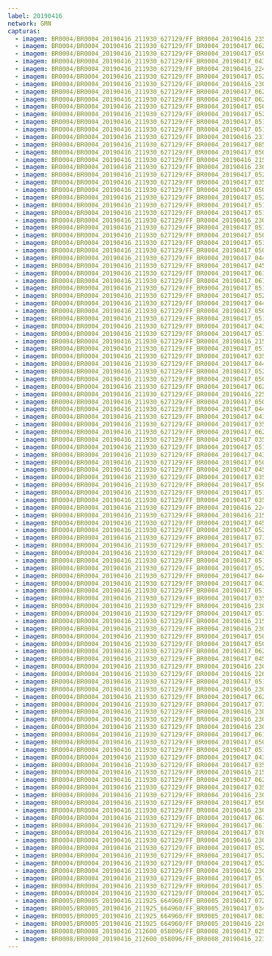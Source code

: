 ```yaml
---
label: 20190416
network: GMN
capturas:
  - imagem: BR0004/BR0004_20190416_211930_627129/FF_BR0004_20190416_235031_822_0181248.fits_maxpixel.jpg
  - imagem: BR0004/BR0004_20190416_211930_627129/FF_BR0004_20190417_062500_631_0657152.fits_maxpixel.jpg
  - imagem: BR0004/BR0004_20190416_211930_627129/FF_BR0004_20190417_050944_504_0567808.fits_maxpixel.jpg
  - imagem: BR0004/BR0004_20190416_211930_627129/FF_BR0004_20190417_043901_665_0530432.fits_maxpixel.jpg
  - imagem: BR0004/BR0004_20190416_211930_627129/FF_BR0004_20190416_224938_803_0108800.fits_maxpixel.jpg
  - imagem: BR0004/BR0004_20190416_211930_627129/FF_BR0004_20190417_052538_782_0586496.fits_maxpixel.jpg
  - imagem: BR0004/BR0004_20190416_211930_627129/FF_BR0004_20190416_230301_919_0124416.fits_maxpixel.jpg
  - imagem: BR0004/BR0004_20190416_211930_627129/FF_BR0004_20190417_062656_439_0659456.fits_maxpixel.jpg
  - imagem: BR0004/BR0004_20190416_211930_627129/FF_BR0004_20190417_062646_205_0659200.fits_maxpixel.jpg
  - imagem: BR0004/BR0004_20190416_211930_627129/FF_BR0004_20190417_050159_933_0558592.fits_maxpixel.jpg
  - imagem: BR0004/BR0004_20190416_211930_627129/FF_BR0004_20190417_052559_226_0587008.fits_maxpixel.jpg
  - imagem: BR0004/BR0004_20190416_211930_627129/FF_BR0004_20190417_051025_633_0568576.fits_maxpixel.jpg
  - imagem: BR0004/BR0004_20190416_211930_627129/FF_BR0004_20190417_051644_699_0576256.fits_maxpixel.jpg
  - imagem: BR0004/BR0004_20190416_211930_627129/FF_BR0004_20190416_231046_907_0133632.fits_maxpixel.jpg
  - imagem: BR0004/BR0004_20190416_211930_627129/FF_BR0004_20190417_085304_754_0836864.fits_maxpixel.jpg
  - imagem: BR0004/BR0004_20190416_211930_627129/FF_BR0004_20190417_050129_210_0558080.fits_maxpixel.jpg
  - imagem: BR0004/BR0004_20190416_211930_627129/FF_BR0004_20190416_215556_574_0044032.fits_maxpixel.jpg
  - imagem: BR0004/BR0004_20190416_211930_627129/FF_BR0004_20190416_230230_895_0123904.fits_maxpixel.jpg
  - imagem: BR0004/BR0004_20190416_211930_627129/FF_BR0004_20190417_052335_676_0584192.fits_maxpixel.jpg
  - imagem: BR0004/BR0004_20190416_211930_627129/FF_BR0004_20190417_035732_048_0481280.fits_maxpixel.jpg
  - imagem: BR0004/BR0004_20190416_211930_627129/FF_BR0004_20190417_050118_957_0557824.fits_maxpixel.jpg
  - imagem: BR0004/BR0004_20190416_211930_627129/FF_BR0004_20190417_052447_528_0585472.fits_maxpixel.jpg
  - imagem: BR0004/BR0004_20190416_211930_627129/FF_BR0004_20190417_051512_453_0574464.fits_maxpixel.jpg
  - imagem: BR0004/BR0004_20190416_211930_627129/FF_BR0004_20190417_051756_675_0577536.fits_maxpixel.jpg
  - imagem: BR0004/BR0004_20190416_211930_627129/FF_BR0004_20190416_230505_112_0126976.fits_maxpixel.jpg
  - imagem: BR0004/BR0004_20190416_211930_627129/FF_BR0004_20190417_051654_937_0576512.fits_maxpixel.jpg
  - imagem: BR0004/BR0004_20190416_211930_627129/FF_BR0004_20190417_050842_954_0566528.fits_maxpixel.jpg
  - imagem: BR0004/BR0004_20190416_211930_627129/FF_BR0004_20190417_051452_057_0573952.fits_maxpixel.jpg
  - imagem: BR0004/BR0004_20190416_211930_627129/FF_BR0004_20190417_050210_212_0558848.fits_maxpixel.jpg
  - imagem: BR0004/BR0004_20190416_211930_627129/FF_BR0004_20190417_044114_824_0533248.fits_maxpixel.jpg
  - imagem: BR0004/BR0004_20190416_211930_627129/FF_BR0004_20190417_045844_819_0554752.fits_maxpixel.jpg
  - imagem: BR0004/BR0004_20190416_211930_627129/FF_BR0004_20190417_061543_824_0645632.fits_maxpixel.jpg
  - imagem: BR0004/BR0004_20190416_211930_627129/FF_BR0004_20190417_061533_696_0645376.fits_maxpixel.jpg
  - imagem: BR0004/BR0004_20190416_211930_627129/FF_BR0004_20190417_051817_956_0578048.fits_maxpixel.jpg
  - imagem: BR0004/BR0004_20190416_211930_627129/FF_BR0004_20190417_052518_233_0586240.fits_maxpixel.jpg
  - imagem: BR0004/BR0004_20190416_211930_627129/FF_BR0004_20190417_044359_284_0536576.fits_maxpixel.jpg
  - imagem: BR0004/BR0004_20190416_211930_627129/FF_BR0004_20190417_050058_525_0557312.fits_maxpixel.jpg
  - imagem: BR0004/BR0004_20190416_211930_627129/FF_BR0004_20190417_051838_456_0578304.fits_maxpixel.jpg
  - imagem: BR0004/BR0004_20190416_211930_627129/FF_BR0004_20190417_043942_529_0531456.fits_maxpixel.jpg
  - imagem: BR0004/BR0004_20190416_211930_627129/FF_BR0004_20190417_051613_951_0575744.fits_maxpixel.jpg
  - imagem: BR0004/BR0004_20190416_211930_627129/FF_BR0004_20190416_215505_274_0043008.fits_maxpixel.jpg
  - imagem: BR0004/BR0004_20190416_211930_627129/FF_BR0004_20190417_051340_203_0572672.fits_maxpixel.jpg
  - imagem: BR0004/BR0004_20190416_211930_627129/FF_BR0004_20190417_035752_421_0481792.fits_maxpixel.jpg
  - imagem: BR0004/BR0004_20190416_211930_627129/FF_BR0004_20190417_044247_106_0535040.fits_maxpixel.jpg
  - imagem: BR0004/BR0004_20190416_211930_627129/FF_BR0004_20190417_052457_699_0585728.fits_maxpixel.jpg
  - imagem: BR0004/BR0004_20190416_211930_627129/FF_BR0004_20190417_050751_680_0565504.fits_maxpixel.jpg
  - imagem: BR0004/BR0004_20190416_211930_627129/FF_BR0004_20190417_062237_033_0654080.fits_maxpixel.jpg
  - imagem: BR0004/BR0004_20190416_211930_627129/FF_BR0004_20190416_225009_778_0109312.fits_maxpixel.jpg
  - imagem: BR0004/BR0004_20190416_211930_627129/FF_BR0004_20190417_050954_738_0568064.fits_maxpixel.jpg
  - imagem: BR0004/BR0004_20190416_211930_627129/FF_BR0004_20190417_044125_038_0533504.fits_maxpixel.jpg
  - imagem: BR0004/BR0004_20190416_211930_627129/FF_BR0004_20190417_043932_434_0531200.fits_maxpixel.jpg
  - imagem: BR0004/BR0004_20190416_211930_627129/FF_BR0004_20190417_035812_924_0482304.fits_maxpixel.jpg
  - imagem: BR0004/BR0004_20190416_211930_627129/FF_BR0004_20190417_062338_564_0655360.fits_maxpixel.jpg
  - imagem: BR0004/BR0004_20190416_211930_627129/FF_BR0004_20190417_035640_682_0480256.fits_maxpixel.jpg
  - imagem: BR0004/BR0004_20190416_211930_627129/FF_BR0004_20190417_051634_460_0576000.fits_maxpixel.jpg
  - imagem: BR0004/BR0004_20190416_211930_627129/FF_BR0004_20190417_043605_079_0526848.fits_maxpixel.jpg
  - imagem: BR0004/BR0004_20190416_211930_627129/FF_BR0004_20190417_050710_847_0564736.fits_maxpixel.jpg
  - imagem: BR0004/BR0004_20190416_211930_627129/FF_BR0004_20190417_045915_658_0555264.fits_maxpixel.jpg
  - imagem: BR0004/BR0004_20190416_211930_627129/FF_BR0004_20190417_035447_709_0477952.fits_maxpixel.jpg
  - imagem: BR0004/BR0004_20190416_211930_627129/FF_BR0004_20190417_050741_466_0565248.fits_maxpixel.jpg
  - imagem: BR0004/BR0004_20190416_211930_627129/FF_BR0004_20190417_051329_932_0572416.fits_maxpixel.jpg
  - imagem: BR0004/BR0004_20190416_211930_627129/FF_BR0004_20190417_035437_499_0477696.fits_maxpixel.jpg
  - imagem: BR0004/BR0004_20190416_211930_627129/FF_BR0004_20190416_224959_556_0109056.fits_maxpixel.jpg
  - imagem: BR0004/BR0004_20190416_211930_627129/FF_BR0004_20190416_215525_768_0043520.fits_maxpixel.jpg
  - imagem: BR0004/BR0004_20190416_211930_627129/FF_BR0004_20190417_045855_071_0555008.fits_maxpixel.jpg
  - imagem: BR0004/BR0004_20190416_211930_627129/FF_BR0004_20190417_052507_958_0585984.fits_maxpixel.jpg
  - imagem: BR0004/BR0004_20190416_211930_627129/FF_BR0004_20190417_071034_359_0712192.fits_maxpixel.jpg
  - imagem: BR0004/BR0004_20190416_211930_627129/FF_BR0004_20190417_053047_666_0592384.fits_maxpixel.jpg
  - imagem: BR0004/BR0004_20190416_211930_627129/FF_BR0004_20190417_043922_139_0530944.fits_maxpixel.jpg
  - imagem: BR0004/BR0004_20190416_211930_627129/FF_BR0004_20190417_051807_686_0577792.fits_maxpixel.jpg
  - imagem: BR0004/BR0004_20190416_211930_627129/FF_BR0004_20190417_052356_176_0584448.fits_maxpixel.jpg
  - imagem: BR0004/BR0004_20190416_211930_627129/FF_BR0004_20190417_044104_612_0532992.fits_maxpixel.jpg
  - imagem: BR0004/BR0004_20190416_211930_627129/FF_BR0004_20190417_043534_304_0526336.fits_maxpixel.jpg
  - imagem: BR0004/BR0004_20190416_211930_627129/FF_BR0004_20190417_051522_702_0574720.fits_maxpixel.jpg
  - imagem: BR0004/BR0004_20190416_211930_627129/FF_BR0004_20190417_035457_979_0478208.fits_maxpixel.jpg
  - imagem: BR0004/BR0004_20190416_211930_627129/FF_BR0004_20190416_230312_006_0124672.fits_maxpixel.jpg
  - imagem: BR0004/BR0004_20190416_211930_627129/FF_BR0004_20190417_051919_364_0579328.fits_maxpixel.jpg
  - imagem: BR0004/BR0004_20190416_211930_627129/FF_BR0004_20190416_215536_054_0043776.fits_maxpixel.jpg
  - imagem: BR0004/BR0004_20190416_211930_627129/FF_BR0004_20190416_230812_484_0130560.fits_maxpixel.jpg
  - imagem: BR0004/BR0004_20190416_211930_627129/FF_BR0004_20190417_050220_438_0559104.fits_maxpixel.jpg
  - imagem: BR0004/BR0004_20190416_211930_627129/FF_BR0004_20190417_050149_904_0558336.fits_maxpixel.jpg
  - imagem: BR0004/BR0004_20190416_211930_627129/FF_BR0004_20190417_062635_963_0658944.fits_maxpixel.jpg
  - imagem: BR0004/BR0004_20190416_211930_627129/FF_BR0004_20190417_045029_778_0544256.fits_maxpixel.jpg
  - imagem: BR0004/BR0004_20190416_211930_627129/FF_BR0004_20190416_230149_768_0123136.fits_maxpixel.jpg
  - imagem: BR0004/BR0004_20190416_211930_627129/FF_BR0004_20190416_220918_276_0059904.fits_maxpixel.jpg
  - imagem: BR0004/BR0004_20190416_211930_627129/FF_BR0004_20190417_051431_480_0573696.fits_maxpixel.jpg
  - imagem: BR0004/BR0004_20190416_211930_627129/FF_BR0004_20190416_230914_322_0131840.fits_maxpixel.jpg
  - imagem: BR0004/BR0004_20190416_211930_627129/FF_BR0004_20190417_062429_882_0656384.fits_maxpixel.jpg
  - imagem: BR0004/BR0004_20190416_211930_627129/FF_BR0004_20190417_073939_388_0748288.fits_maxpixel.jpg
  - imagem: BR0004/BR0004_20190416_211930_627129/FF_BR0004_20190416_230832_750_0131072.fits_maxpixel.jpg
  - imagem: BR0004/BR0004_20190416_211930_627129/FF_BR0004_20190416_230515_349_0127232.fits_maxpixel.jpg
  - imagem: BR0004/BR0004_20190416_211930_627129/FF_BR0004_20190416_230454_873_0126720.fits_maxpixel.jpg
  - imagem: BR0004/BR0004_20190416_211930_627129/FF_BR0004_20190417_061739_616_0647936.fits_maxpixel.jpg
  - imagem: BR0004/BR0004_20190416_211930_627129/FF_BR0004_20190417_050913_731_0567296.fits_maxpixel.jpg
  - imagem: BR0004/BR0004_20190416_211930_627129/FF_BR0004_20190417_051848_625_0578560.fits_maxpixel.jpg
  - imagem: BR0004/BR0004_20190416_211930_627129/FF_BR0004_20190417_043524_041_0526080.fits_maxpixel.jpg
  - imagem: BR0004/BR0004_20190416_211930_627129/FF_BR0004_20190417_035802_683_0482048.fits_maxpixel.jpg
  - imagem: BR0004/BR0004_20190416_211930_627129/FF_BR0004_20190416_215515_535_0043264.fits_maxpixel.jpg
  - imagem: BR0004/BR0004_20190416_211930_627129/FF_BR0004_20190417_062541_645_0657920.fits_maxpixel.jpg
  - imagem: BR0004/BR0004_20190416_211930_627129/FF_BR0004_20190417_035417_015_0477440.fits_maxpixel.jpg
  - imagem: BR0004/BR0004_20190416_211930_627129/FF_BR0004_20190416_230241_185_0124160.fits_maxpixel.jpg
  - imagem: BR0004/BR0004_20190416_211930_627129/FF_BR0004_20190417_050108_704_0557568.fits_maxpixel.jpg
  - imagem: BR0004/BR0004_20190416_211930_627129/FF_BR0004_20190416_230526_268_0127488.fits_maxpixel.jpg
  - imagem: BR0004/BR0004_20190416_211930_627129/FF_BR0004_20190417_061513_010_0645120.fits_maxpixel.jpg
  - imagem: BR0004/BR0004_20190416_211930_627129/FF_BR0004_20190417_061749_871_0648192.fits_maxpixel.jpg
  - imagem: BR0004/BR0004_20190416_211930_627129/FF_BR0004_20190417_070304_926_0703488.fits_maxpixel.jpg
  - imagem: BR0004/BR0004_20190416_211930_627129/FF_BR0004_20190416_230955_294_0132608.fits_maxpixel.jpg
  - imagem: BR0004/BR0004_20190416_211930_627129/FF_BR0004_20190417_052406_415_0584704.fits_maxpixel.jpg
  - imagem: BR0004/BR0004_20190416_211930_627129/FF_BR0004_20190417_052426_940_0585216.fits_maxpixel.jpg
  - imagem: BR0004/BR0004_20190416_211930_627129/FF_BR0004_20190417_052548_938_0586752.fits_maxpixel.jpg
  - imagem: BR0004/BR0004_20190416_211930_627129/FF_BR0004_20190416_230557_082_0128000.fits_maxpixel.jpg
  - imagem: BR0004/BR0004_20190416_211930_627129/FF_BR0004_20190417_051218_255_0570880.fits_maxpixel.jpg
  - imagem: BR0004/BR0004_20190416_211930_627129/FF_BR0004_20190417_051858_870_0578816.fits_maxpixel.jpg
  - imagem: BR0004/BR0004_20190416_211930_627129/FF_BR0004_20190417_052416_688_0584960.fits_maxpixel.jpg
  - imagem: BR0005/BR0005_20190416_211925_664960/FF_BR0005_20190417_072747_042_0903680.fits_maxpixel.jpg
  - imagem: BR0005/BR0005_20190416_211925_664960/FF_BR0005_20190417_034733_470_0577024.fits_maxpixel.jpg
  - imagem: BR0005/BR0005_20190416_211925_664960/FF_BR0005_20190417_083001_950_0996352.fits_maxpixel.jpg
  - imagem: BR0005/BR0005_20190416_211925_664960/FF_BR0005_20190416_220934_058_0074240.fits_maxpixel.jpg
  - imagem: BR0008/BR0008_20190416_212600_058096/FF_BR0008_20190417_025835_129_0344064.fits_maxpixel.jpg
  - imagem: BR0008/BR0008_20190416_212600_058096/FF_BR0008_20190416_223158_778_0068864.fits_maxpixel.jpg
---
```

